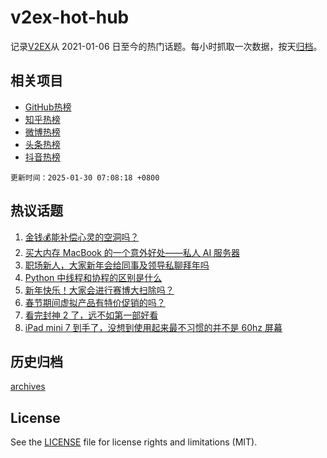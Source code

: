 # v2ex-hot-hub

 记录[V2EX](https://www.v2ex.com/)从 2021-01-06 日至今的热门话题。每小时抓取一次数据，按天[归档](archives)。
 
 ## 相关项目

- [GitHub热榜](https://github.com/snaildev/github-hot-hub)
- [知乎热榜](https://github.com/snaildev/zhihu-hot-hub)
- [微博热榜](https://github.com/snaildev/weibo-hot-hub)
- [头条热榜](https://github.com/snaildev/toutiao-hot-hub)
- [抖音热榜](https://github.com/snaildev/douyin-hot-hub)


 `更新时间：2025-01-30 07:08:18 +0800`

## 热议话题

1. [金钱💰能补偿心灵的空洞吗？](https://www.v2ex.com/t/1108266)
1. [买大内存 MacBook 的一个意外好处——私人 AI 服务器](https://www.v2ex.com/t/1108245)
1. [职场新人，大家新年会给同事及领导私聊拜年吗](https://www.v2ex.com/t/1108258)
1. [Python 中线程和协程的区别是什么](https://www.v2ex.com/t/1108272)
1. [新年快乐！大家会进行赛博大扫除吗？](https://www.v2ex.com/t/1108248)
1. [春节期间虚拟产品有特价促销的吗？](https://www.v2ex.com/t/1108246)
1. [看完封神 2 了，远不如第一部好看](https://www.v2ex.com/t/1108274)
1. [iPad mini 7 到手了，没想到使用起来最不习惯的并不是 60hz 屏幕](https://www.v2ex.com/t/1108265)

## 历史归档

[archives](archives)

## License

See the [LICENSE](LICENSE) file for license rights and limitations (MIT).
